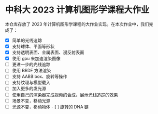 # 中科大 2023 计算机图形学课程大作业

本仓库存放了 2023 年计算机图形学课程的大作业实现。在本次作业中，我们完成了：

- [x]  简单的光线追踪
  - [x]  支持球体、平面等形状
  - [x]  支持透明表面、金属表面、漫反射表面
- [x]  使用 gpu 来加速渲染图像
- [ ]  更进一步的光线追踪
  - [ ]  使用 BRDF 方法渲染
  - [ ]  支持 AABB box、旋转等操作
  - [ ]  支持纹理与模型载入
  - [ ]  加入更多的发光源
- [ ]  使用自己的渲染器完成视频的合成，展示光线追踪的效果
  - [ ]  场景不变，移动光源
  - [ ]  光源不变，移动物体
    - [ ]  旋转的 DNA 链
